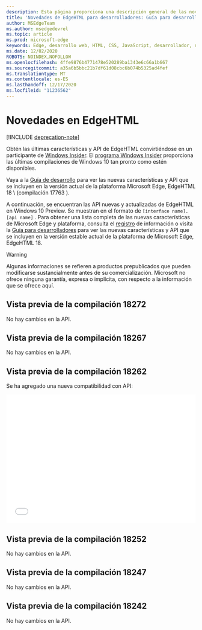 ```yaml
---
description: Esta página proporciona una descripción general de las novedades de las compilaciones de EdgeHTML Preview para desarrolladores.
title: 'Novedades de EdgeHTML para desarrolladores: Guía para desarrolladores'
author: MSEdgeTeam
ms.author: msedgedevrel
ms.topic: article
ms.prod: microsoft-edge
keywords: Edge, desarrollo web, HTML, CSS, JavaScript, desarrollador, novedades en Edge, nuevas API en Edge, edgehtml, edgehtml Preview compilaciones
ms.date: 12/02/2020
ROBOTS: NOINDEX,NOFOLLOW
ms.openlocfilehash: 4ffe9876b4771478e520289ba1343e6c66a1b667
ms.sourcegitcommit: a35a6b5bbc21b7df61d08cbc6b074b5325ad4fef
ms.translationtype: MT
ms.contentlocale: es-ES
ms.lasthandoff: 12/17/2020
ms.locfileid: "11236562"
---
```

# Novedades en EdgeHTML  

[!INCLUDE [deprecation-note](../includes/legacy-edge-note.md)]  

Obtén las últimas características y API de EdgeHTML convirtiéndose en un participante de [Windows Insider](https://insider.windows.com).  El [programa Windows Insider](https://insider.windows.com) proporciona las últimas compilaciones de Windows 10 tan pronto como estén disponibles.  

Vaya a la [Guía de desarrollo](../dev-guide/index.md) para ver las nuevas características y API que se incluyen en la versión actual de la plataforma Microsoft Edge, EdgeHTML 18 \ (compilación 17763 \).  

A continuación, se encuentran las API nuevas y actualizadas de EdgeHTML en Windows 10 Preview. Se muestran en el formato de `[interface name].[api name]` .  Para obtener una lista completa de las nuevas características de Microsoft Edge y plataforma, consulta el [registro](https://developer.microsoft.com/microsoft-edge/platform/changelog) de información o visita la [Guía para desarrolladores](../dev-guide/index.md) para ver las nuevas características y API que se incluyen en la versión estable actual de la plataforma de Microsoft Edge, EdgeHTML 18.   

> [!WARNING] 
> Algunas informaciones se refieren a productos prepublicados que pueden modificarse sustancialmente antes de su comercialización.  Microsoft no ofrece ninguna garantía, expresa o implícita, con respecto a la información que se ofrece aquí.  

## Vista previa de la compilación 18272  

No hay cambios en la API.  

## Vista previa de la compilación 18267  

No hay cambios en la API.  

## Vista previa de la compilación 18262  

Se ha agregado una nueva compatibilidad con API:  

<iframe height='341' scrolling='no' title='EdgeHTML Preview versión 17682' src='//codepen.io/MSEdgeDev/embed/5a691c1840690352f409d3788b8167fa/?height=341&theme-id=23761&default-tab=result&embed-version=2' frameborder='no' allowtransparency='true' allowfullscreen='true' style='width: 100%;'>Vea la versión de lápiz <a href='https://codepen.io/MSEdgeDev/pen/5a691c1840690352f409d3788b8167fa/'> EdgeHTML vista previa de la compilación 17682 </a> por MSEdgeDev ( <a href='https://codepen.io/MSEdgeDev'> @MSEdgeDev </a> ) en <a href='https://codepen.io'> CodePen </a> .  </iframe>  

## Vista previa de la compilación 18252  

No hay cambios en la API.  

## Vista previa de la compilación 18247  

No hay cambios en la API.  

## Vista previa de la compilación 18242  

No hay cambios en la API.  
